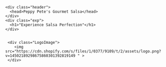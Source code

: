 <!DOCTYPE html>
<html lang="en">
  
  <link rel="stylesheet" href="style.css">
  <body> 

    <div class="header">
      <head>Peppy Pete's Gourmet Salsa</head>
    </div>
    <div class="exp">
      <h1>"Experience Salsa Perfection"</h1>
    </div>
 
    
     <div class="LogoImage">
        <img src="https://cdn.shopify.com/s/files/1/0377/9109/t/2/assets/logo.png?v=14502189298675860301392819149 " >
     </div>
  </body>
</html>